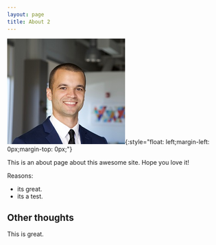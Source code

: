 ```yaml
---
layout: page
title: About 2
---
```


![LSTM](/images/Argen3.jpg){:style="float: left;margin-left: 0px;margin-top: 0px;"}


This is an about page about this awesome site.
Hope you love it!

Reasons:
- its great.
- its a test.

## Other thoughts

This is great.
